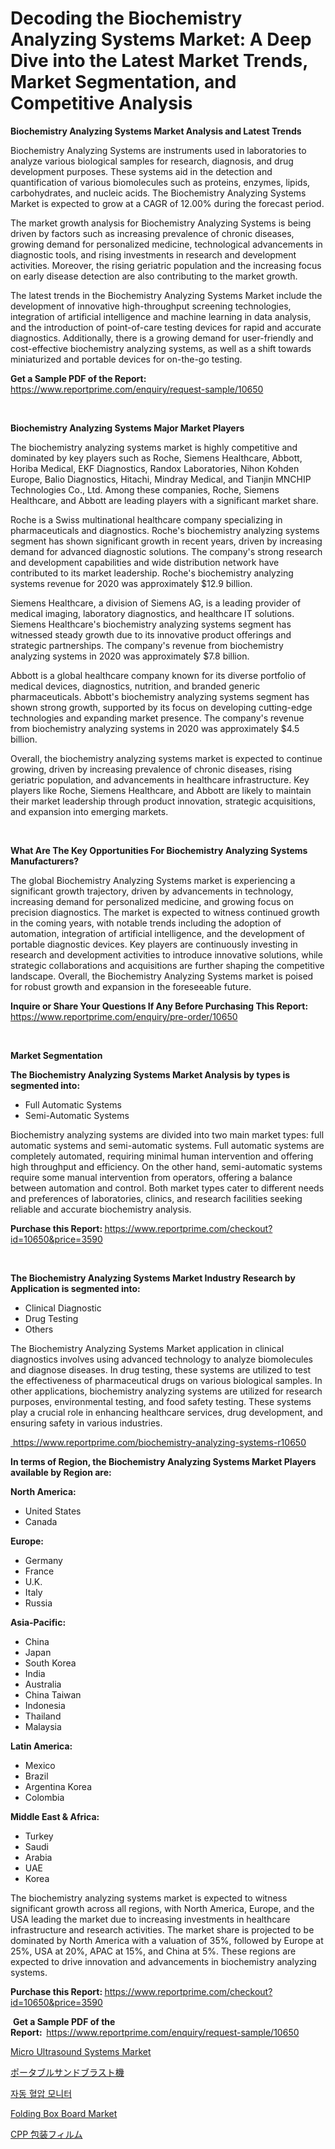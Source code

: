 <p><h1>Decoding the Biochemistry Analyzing Systems Market: A Deep Dive into the Latest Market Trends, Market Segmentation, and Competitive Analysis</h1></p><p><strong>Biochemistry Analyzing Systems Market Analysis and Latest Trends</strong></p>
<p><p>Biochemistry Analyzing Systems are instruments used in laboratories to analyze various biological samples for research, diagnosis, and drug development purposes. These systems aid in the detection and quantification of various biomolecules such as proteins, enzymes, lipids, carbohydrates, and nucleic acids. The Biochemistry Analyzing Systems Market is expected to grow at a CAGR of 12.00% during the forecast period. </p><p>The market growth analysis for Biochemistry Analyzing Systems is being driven by factors such as increasing prevalence of chronic diseases, growing demand for personalized medicine, technological advancements in diagnostic tools, and rising investments in research and development activities. Moreover, the rising geriatric population and the increasing focus on early disease detection are also contributing to the market growth.</p><p>The latest trends in the Biochemistry Analyzing Systems Market include the development of innovative high-throughput screening technologies, integration of artificial intelligence and machine learning in data analysis, and the introduction of point-of-care testing devices for rapid and accurate diagnostics. Additionally, there is a growing demand for user-friendly and cost-effective biochemistry analyzing systems, as well as a shift towards miniaturized and portable devices for on-the-go testing.</p></p>
<p><strong>Get a Sample PDF of the Report:&nbsp;</strong> <a href="https://www.reportprime.com/enquiry/request-sample/10650">https://www.reportprime.com/enquiry/request-sample/10650</a></p>
<p>&nbsp;</p>
<p><strong>Biochemistry Analyzing Systems Major Market Players</strong></p>
<p><p>The biochemistry analyzing systems market is highly competitive and dominated by key players such as Roche, Siemens Healthcare, Abbott, Horiba Medical, EKF Diagnostics, Randox Laboratories, Nihon Kohden Europe, Balio Diagnostics, Hitachi, Mindray Medical, and Tianjin MNCHIP Technologies Co., Ltd. Among these companies, Roche, Siemens Healthcare, and Abbott are leading players with a significant market share.</p><p>Roche is a Swiss multinational healthcare company specializing in pharmaceuticals and diagnostics. Roche's biochemistry analyzing systems segment has shown significant growth in recent years, driven by increasing demand for advanced diagnostic solutions. The company's strong research and development capabilities and wide distribution network have contributed to its market leadership. Roche's biochemistry analyzing systems revenue for 2020 was approximately $12.9 billion.</p><p>Siemens Healthcare, a division of Siemens AG, is a leading provider of medical imaging, laboratory diagnostics, and healthcare IT solutions. Siemens Healthcare's biochemistry analyzing systems segment has witnessed steady growth due to its innovative product offerings and strategic partnerships. The company's revenue from biochemistry analyzing systems in 2020 was approximately $7.8 billion.</p><p>Abbott is a global healthcare company known for its diverse portfolio of medical devices, diagnostics, nutrition, and branded generic pharmaceuticals. Abbott's biochemistry analyzing systems segment has shown strong growth, supported by its focus on developing cutting-edge technologies and expanding market presence. The company's revenue from biochemistry analyzing systems in 2020 was approximately $4.5 billion.</p><p>Overall, the biochemistry analyzing systems market is expected to continue growing, driven by increasing prevalence of chronic diseases, rising geriatric population, and advancements in healthcare infrastructure. Key players like Roche, Siemens Healthcare, and Abbott are likely to maintain their market leadership through product innovation, strategic acquisitions, and expansion into emerging markets.</p></p>
<p>&nbsp;</p>
<p><strong>What Are The Key Opportunities For Biochemistry Analyzing Systems Manufacturers?</strong></p>
<p><p>The global Biochemistry Analyzing Systems market is experiencing a significant growth trajectory, driven by advancements in technology, increasing demand for personalized medicine, and growing focus on precision diagnostics. The market is expected to witness continued growth in the coming years, with notable trends including the adoption of automation, integration of artificial intelligence, and the development of portable diagnostic devices. Key players are continuously investing in research and development activities to introduce innovative solutions, while strategic collaborations and acquisitions are further shaping the competitive landscape. Overall, the Biochemistry Analyzing Systems market is poised for robust growth and expansion in the foreseeable future.</p></p>
<p><strong>Inquire or Share Your Questions If Any Before Purchasing This Report:</strong> <a href="https://www.reportprime.com/enquiry/pre-order/10650">https://www.reportprime.com/enquiry/pre-order/10650</a></p>
<p>&nbsp;</p>
<p><strong>Market Segmentation</strong></p>
<p><strong>The Biochemistry Analyzing Systems Market Analysis by types is segmented into:</strong></p>
<p><ul><li>Full Automatic Systems</li><li>Semi-Automatic Systems</li></ul></p>
<p><p>Biochemistry analyzing systems are divided into two main market types: full automatic systems and semi-automatic systems. Full automatic systems are completely automated, requiring minimal human intervention and offering high throughput and efficiency. On the other hand, semi-automatic systems require some manual intervention from operators, offering a balance between automation and control. Both market types cater to different needs and preferences of laboratories, clinics, and research facilities seeking reliable and accurate biochemistry analysis.</p></p>
<p><strong>Purchase this Report:&nbsp;</strong><a href="https://www.reportprime.com/checkout?id=10650&price=3590">https://www.reportprime.com/checkout?id=10650&price=3590</a></p>
<p>&nbsp;</p>
<p><strong>The Biochemistry Analyzing Systems Market Industry Research by Application is segmented into:</strong></p>
<p><ul><li>Clinical Diagnostic</li><li>Drug Testing</li><li>Others</li></ul></p>
<p><p>The Biochemistry Analyzing Systems Market application in clinical diagnostics involves using advanced technology to analyze biomolecules and diagnose diseases. In drug testing, these systems are utilized to test the effectiveness of pharmaceutical drugs on various biological samples. In other applications, biochemistry analyzing systems are utilized for research purposes, environmental testing, and food safety testing. These systems play a crucial role in enhancing healthcare services, drug development, and ensuring safety in various industries.</p></p>
<p><a href="https://www.reportprime.com/biochemistry-analyzing-systems-r10650">&nbsp;https://www.reportprime.com/biochemistry-analyzing-systems-r10650</a></p>
<p><strong>In terms of Region, the Biochemistry Analyzing Systems Market Players available by Region are:</strong></p>
<p>
    <p> <strong> North America: </strong>
        <ul>
            <li>United States</li>
            <li>Canada</li>
        </ul>
        </p> 
    <p> <strong> Europe: </strong>
        <ul>
            <li>Germany</li>
            <li>France</li>
            <li>U.K.</li>
            <li>Italy</li>
            <li>Russia</li>
        </ul>
        </p> 
    <p> <strong> Asia-Pacific: </strong>
        <ul>
            <li>China</li>
            <li>Japan</li>
            <li>South Korea</li>
            <li>India</li>
            <li>Australia</li>
            <li>China Taiwan</li>
            <li>Indonesia</li>
            <li>Thailand</li>
            <li>Malaysia</li>
        </ul>
        </p> 
    <p> <strong> Latin America: </strong>
        <ul>
            <li>Mexico</li>
            <li>Brazil</li>
            <li>Argentina Korea</li>
            <li>Colombia</li>
        </ul>
        </p> 
    <p> <strong> Middle East & Africa: </strong>
        <ul>
            <li>Turkey</li>
            <li>Saudi</li>
            <li>Arabia</li>
            <li>UAE</li>
            <li>Korea</li>
        </ul>
    </p>
    </p>
<p><p>The biochemistry analyzing systems market is expected to witness significant growth across all regions, with North America, Europe, and the USA leading the market due to increasing investments in healthcare infrastructure and research activities. The market share is projected to be dominated by North America with a valuation of 35%, followed by Europe at 25%, USA at 20%, APAC at 15%, and China at 5%. These regions are expected to drive innovation and advancements in biochemistry analyzing systems.</p></p>
<p><strong>Purchase this Report: </strong><a href="https://www.reportprime.com/checkout?id=10650&price=3590">https://www.reportprime.com/checkout?id=10650&price=3590</a></p>
<p>&nbsp;<strong>Get a Sample PDF of the Report:&nbsp;&nbsp;</strong><a href="https://www.reportprime.com/enquiry/request-sample/10650">https://www.reportprime.com/enquiry/request-sample/10650</a></p>
<p><strong></strong></p>
<p><p><a href="https://github.com/bmorecock/Market-Research-Report-List-2/blob/main/micro-ultrasound-systems-market.md">Micro Ultrasound Systems Market</a></p><p><a href="https://github.com/LeanneBruen2023/Market-Research-Report-List-1/blob/main/243277324120.md">ポータブルサンドブラスト機</a></p><p><a href="https://medium.com/@jordanilliamson678678_12326/%EC%9E%90%EB%8F%99-%ED%98%88%EC%95%95-%EB%AA%A8%EB%8B%88%ED%84%B0-%EC%8B%9C%EC%9E%A5-%EA%B7%9C%EB%AA%A8-%EB%B0%8F-%EC%8B%9C%EC%9E%A5-%EB%8F%99%ED%96%A5-%EC%99%84%EC%A0%84%ED%95%9C-%EC%82%B0%EC%97%85-%EA%B0%9C%EC%9A%94-2024%EC%97%90%EC%84%9C-2031%EA%B9%8C%EC%A7%80-170a2e9d63b9">자동 혈압 모니터</a></p><p><a href="https://issuu.com/reportprime-2/docs/folding-box-board-market-size-2030.pptx">Folding Box Board Market</a></p><p><a href="https://medium.com/@joanne.scott9078/cpp%E5%8C%85%E8%A3%85%E8%86%9C%E5%B8%82%E5%9C%BA-%E6%8E%A2%E7%B4%A2%E5%B8%82%E5%9C%BA%E4%BB%BD%E9%A2%9D-%E5%B8%82%E5%9C%BA%E8%B6%8B%E5%8A%BF%E5%92%8C%E6%9C%AA%E6%9D%A5%E5%A2%9E%E9%95%BF-e8455c5ae6a1">CPP 包装フィルム</a></p></p>